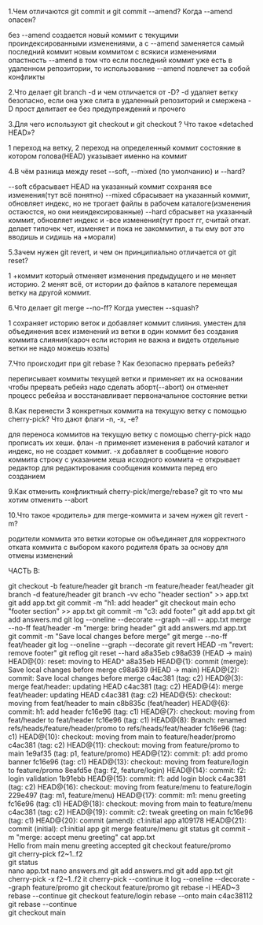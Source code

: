 1.Чем отличаются git commit и git commit --amend? Когда --amend опасен?

 без --amend создается новый коммит с текущими проиндексированными изменениями, а с --amend заменяется самый последний коммит новым коммитом с всякиси изменениями
 опастность --amend в том что если последний коммит уже есть в удаленном репозитории, то использование --amend повлечет за собой конфликты

2.Что делает git branch -d и чем отличается от -D?
 -d удаляет ветку безопасно, если она уже слита в удаленный репозиторий и смержена
 -D прост делитает ее без предупреждений и прочего

3.Для чего используют git checkout <branch> и git checkout <commit>? Что такое «detached HEAD»?

 1 переход на ветку, 2 переход на определенный коммит
 состояние в котором голова(HEAD) указывает именно на коммит 

4.В чём разница между reset --soft, --mixed (по умолчанию) и --hard?

 --soft сбрасывает HEAD на указанный коммит сохраняя все изменения(тут всё понятно)
 --mixed сбрасывает на указанный коммит, обновляет индекс, но не трогает файлы в рабочем каталоге(изменения остаюстся, но они неиндексированные)
 --hard сбрасывет на указанный коммит, обновляет индекс и -все изменения(тут прост гг, считай откат. делает типочек чет, изменяет и  пока не закоммитил, а ты ему вот это вводишь и сидишь на +морали)

5.Зачем нужен git revert, и чем он принципиально отличается от git reset?

 1 +коммит который отменяет изменения предыдущего и не меняет историю. 2 менят всё, от истории до файлов в каталоге перемещая ветку на другой коммит.

6.Что делает git merge --no-ff? Когда уместен --squash?

 1 сохраняет историю веток и добавляет коммит слияния. уместен для объединения всех изменений из ветки в один коммит без создания коммита слияния(кароч если история не важна и видеть отдельные ветки не надо можешь юзать)

7.Что происходит при git rebase <base>? Как безопасно прервать ребейз?

 переписывает коммиты текущей ветки и применяет их на основании <base>
 чтобы прервать ребейз надо сделать аборт(--abort) он отменяет процесс ребейза и восстанавливает первоначальное состояние ветки

8.Как перенести 3 конкретных коммита на текущую ветку с помощью cherry-pick? Что дают флаги -n, -x, -e?

 для переноса коммитов на текущую ветку с помощью cherry-pick надо прописать их хеши. флан -n применяет изменения в рабочий каталог и индекс, но не создает коммит. -x добавляет в сообщение нового коммита строку с указанием хеша исходного коммита
 -e открывает редактор для редактирования сообщения коммита перед его созданием

9.Как отменить конфликтный cherry-pick/merge/rebase?
 git то что мы хотим отменить --abort

10.Что такое «родитель» для merge-коммита и зачем нужен git revert -m?

 родители коммита это ветки которые он объединяет
 для корректного отката коммита с выбором какого родителя брать за основу для отмены изменений

ЧАСТЬ B:

git checkout -b feature/header
git branch -m feature/header feat/header
git branch -d feature/header
git branch -vv
echo "header section" >> app.txt 
git add app.txt 
git commit -m "h1: add header" 
git checkout main 
echo "footer section" >> app.txt
git commit -m "c3: add footer"
git add app.txt
git add answers.md
git log --oneline --decorate --graph --all -- app.txt
merge --no-ff feat/header -m "merge: bring header"
git add answers.md app.txt
git commit -m "Save local changes before merge"
git merge --no-ff feat/header
git log --oneline --graph --decorate 
git revert HEAD -m "revert: remove footer"
git reflog
git reset --hard a8a35eb 
c98a639 (HEAD -> main) HEAD@{0}: reset: moving to HEAD^
a8a35eb HEAD@{1}: commit (merge): Save local changes before merge
c98a639 (HEAD -> main) HEAD@{2}: commit: Save local changes before merge
c4ac381 (tag: c2) HEAD@{3}: merge feat/header: updating HEAD
c4ac381 (tag: c2) HEAD@{4}: merge feat/header: updating HEAD
c4ac381 (tag: c2) HEAD@{5}: checkout: moving from feat/header to main
c8b835c (feat/header) HEAD@{6}: commit: h1: add header
fc16e96 (tag: c1) HEAD@{7}: checkout: moving from feat/header to feat/header
fc16e96 (tag: c1) HEAD@{8}: Branch: renamed refs/heads/feature/header/promo to refs/heads/feat/header
fc16e96 (tag: c1) HEAD@{10}: checkout: moving from main to feature/header/promo
c4ac381 (tag: c2) HEAD@{11}: checkout: moving from feature/promo to main
1e9af35 (tag: p1, feature/promo) HEAD@{12}: commit: p1: add promo banner
fc16e96 (tag: c1) HEAD@{13}: checkout: moving from feature/login to feature/promo
8eafd5e (tag: f2, feature/login) HEAD@{14}: commit: f2: login validation
1b91ebb HEAD@{15}: commit: f1: add login block
c4ac381 (tag: c2) HEAD@{16}: checkout: moving from feature/menu to feature/login
229e497 (tag: m1, feature/menu) HEAD@{17}: commit: m1: menu greeting
fc16e96 (tag: c1) HEAD@{18}: checkout: moving from main to feature/menu
c4ac381 (tag: c2) HEAD@{19}: commit: c2: tweak greeting on main
fc16e96 (tag: c1) HEAD@{20}: commit (amend): c1:initial app
a109178 HEAD@{21}: commit (initial): c1:initial app
git merge feature/menu
git status
git commit -m "merge: accept menu greeting" 
cat app.txt            
Hello from main
menu greeting accepted
git checkout feature/promo   
git cherry-pick f2~1..f2  
git status   
nano app.txt
nano answers.md
git add answers.md
git add app.txt 
git cherry-pick -x f2~1..f2
it cherry-pick --continue 
it log --oneline --decorate --graph feature/promo
git checkout feature/promo
git rebase -i HEAD~3
rebase --continue
git checkout feature/login
rebase --onto main c4ac38112
git rebase --continue     
git checkout main   
